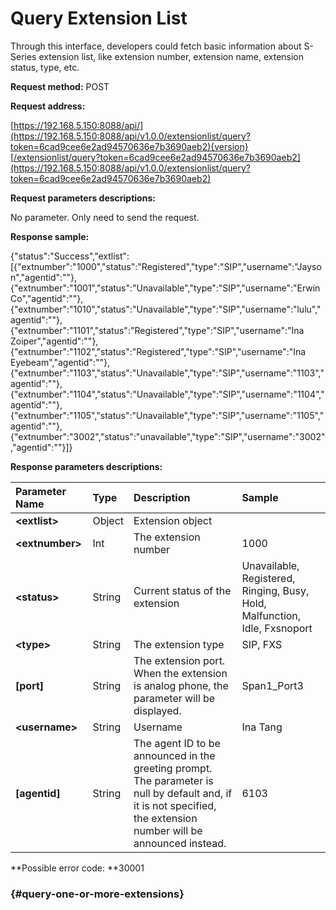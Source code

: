 # Query Extension List

Through this interface, developers could fetch basic information about S-Series extension list, like extension number, extension name, extension status, type, etc.

**Request method:** POST

**Request address:**

[https://192.168.5.150:8088/api/](https://192.168.5.150:8088/api/v1.0.0/extensionlist/query?token=6cad9cee6e2ad94570636e7b3690aeb2){version}[/extensionlist/query?token=6cad9cee6e2ad94570636e7b3690aeb2](https://192.168.5.150:8088/api/v1.0.0/extensionlist/query?token=6cad9cee6e2ad94570636e7b3690aeb2)

**Request parameters descriptions:**

No parameter. Only need to send the request.

**Response sample:**

{"status":"Success","extlist":\[{"extnumber":"1000","status":"Registered","type":"SIP","username":"Jayson","agentid":""},{"extnumber":"1001","status":"Unavailable","type":"SIP","username":"Erwin Co","agentid":""},{"extnumber":"1010","status":"Unavailable","type":"SIP","username":"lulu","agentid":""},{"extnumber":"1101","status":"Registered","type":"SIP","username":"Ina Zoiper","agentid":""},{"extnumber":"1102","status":"Registered","type":"SIP","username":"Ina Eyebeam","agentid":""},{"extnumber":"1103","status":"Unavailable","type":"SIP","username":"1103","agentid":""},{"extnumber":"1104","status":"Unavailable","type":"SIP","username":"1104","agentid":""},{"extnumber":"1105","status":"Unavailable","type":"SIP","username":"1105","agentid":""},{"extnumber":"3002","status":"unavailable","type":"SIP","username":"3002","agentid":""}\]}

**Response parameters descriptions:**

| **Parameter Name** | **Type** | **Description** | **Sample** |
| :--- | :--- | :--- | :--- |
| **&lt;extlist&gt;** | Object | Extension object |  |
| **&lt;extnumber&gt;** | Int | The extension number | 1000 |
| **&lt;status&gt;** | String | Current status of the extension | Unavailable, Registered, Ringing, Busy, Hold, Malfunction, Idle, Fxsnoport |
| **&lt;type&gt;** | String | The extension type | SIP, FXS |
| **\[port\]** | String | The extension port. When the extension is analog phone, the parameter will be displayed. | Span1\_Port3 |
| **&lt;username&gt;** | String | Username | Ina Tang |
| **\[agentid\]** | String | The agent ID to be announced in the greeting prompt. The parameter is null by default and, if it is not specified, the extension number will be announced instead. | 6103 |

**Possible error code: **30001

###  {#query-one-or-more-extensions}



